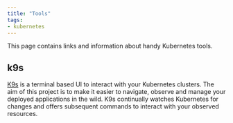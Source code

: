 ```yaml
---
title: "Tools"
tags:
- kubernetes
---
```


This page contains links and information about handy Kubernetes tools.
<!--more-->

## k9s

[K9s](https://k9scli.io/) is a terminal based UI to interact with your Kubernetes clusters. 
The aim of this project is to make it easier to navigate, observe and manage your deployed applications in the wild. 
K9s continually watches Kubernetes for changes and offers subsequent commands to interact with your observed resources.

